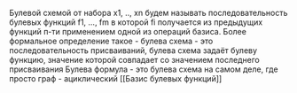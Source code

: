 Булевой схемой от набора x1, .., xn будем называть последовательность булевых функций f1, ..., fm в которой fi получается из предыдущих функций п-ти применением одной из операций базиса.
	Более формальное определение такое - булева схема - это последовательность присваиваний, булева схема задаёт булеву функцию, значение которой совпадает со значением последнего присваивания
	Булева формула - это булева схема на самом деле, где просто граф - ациклический
[[Базис булевых функций]]
